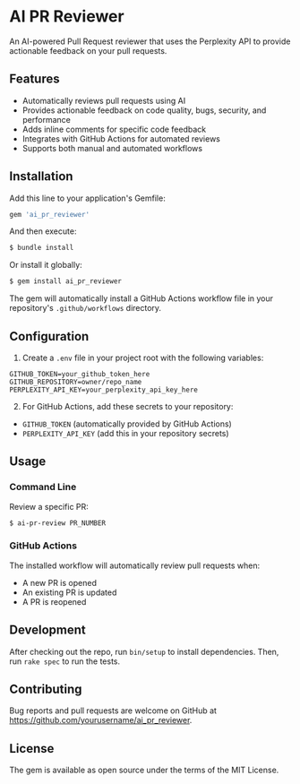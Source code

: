 # AI PR Reviewer

An AI-powered Pull Request reviewer that uses the Perplexity API to provide actionable feedback on your pull requests.

## Features

- Automatically reviews pull requests using AI
- Provides actionable feedback on code quality, bugs, security, and performance
- Adds inline comments for specific code feedback
- Integrates with GitHub Actions for automated reviews
- Supports both manual and automated workflows

## Installation

Add this line to your application's Gemfile:

```ruby
gem 'ai_pr_reviewer'
```

And then execute:
```bash
$ bundle install
```

Or install it globally:
```bash
$ gem install ai_pr_reviewer
```

The gem will automatically install a GitHub Actions workflow file in your repository's `.github/workflows` directory.

## Configuration

1. Create a `.env` file in your project root with the following variables:
```
GITHUB_TOKEN=your_github_token_here
GITHUB_REPOSITORY=owner/repo_name
PERPLEXITY_API_KEY=your_perplexity_api_key_here
```

2. For GitHub Actions, add these secrets to your repository:
- `GITHUB_TOKEN` (automatically provided by GitHub Actions)
- `PERPLEXITY_API_KEY` (add this in your repository secrets)

## Usage

### Command Line

Review a specific PR:
```bash
$ ai-pr-review PR_NUMBER
```

### GitHub Actions

The installed workflow will automatically review pull requests when:
- A new PR is opened
- An existing PR is updated
- A PR is reopened

## Development

After checking out the repo, run `bin/setup` to install dependencies. Then, run `rake spec` to run the tests.

## Contributing

Bug reports and pull requests are welcome on GitHub at https://github.com/yourusername/ai_pr_reviewer.

## License

The gem is available as open source under the terms of the MIT License. 